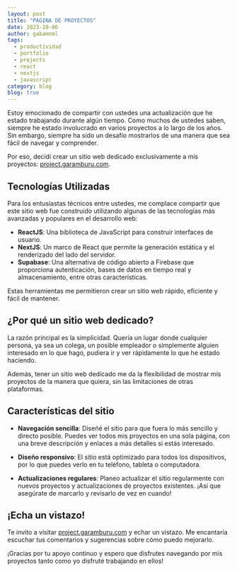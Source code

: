 ```yaml
---
layout: post
title: "PAGINA DE PROYECTOS"
date: 2023-10-06
author: gabamnml
tags:
  - productividad
  - portfolio
  - projects
  - react
  - nextjs
  - javascript
category: blog
blog: true
---
```


Estoy emocionado de compartir con ustedes una actualización que he estado trabajando durante algún tiempo. Como muchos de ustedes saben, siempre he estado involucrado en varios proyectos a lo largo de los años. Sin embargo, siempre ha sido un desafío mostrarlos de una manera que sea fácil de navegar y comprender.

Por eso, decidí crear un sitio web dedicado exclusivamente a mis proyectos: [project.garamburu.com](https://project.garamburu.com).

## Tecnologías Utilizadas

Para los entusiastas técnicos entre ustedes, me complace compartir que este sitio web fue construido utilizando algunas de las tecnologías más avanzadas y populares en el desarrollo web:

- **ReactJS**: Una biblioteca de JavaScript para construir interfaces de usuario.
- **NextJS**: Un marco de React que permite la generación estática y el renderizado del lado del servidor.
- **Supabase**: Una alternativa de código abierto a Firebase que proporciona autenticación, bases de datos en tiempo real y almacenamiento, entre otras características.

Estas herramientas me permitieron crear un sitio web rápido, eficiente y fácil de mantener.

## ¿Por qué un sitio web dedicado?

La razón principal es la simplicidad. Quería un lugar donde cualquier persona, ya sea un colega, un posible empleador o simplemente alguien interesado en lo que hago, pudiera ir y ver rápidamente lo que he estado haciendo.

Además, tener un sitio web dedicado me da la flexibilidad de mostrar mis proyectos de la manera que quiera, sin las limitaciones de otras plataformas.

## Características del sitio

- **Navegación sencilla**: Diseñé el sitio para que fuera lo más sencillo y directo posible. Puedes ver todos mis proyectos en una sola página, con una breve descripción y enlaces a más detalles si estás interesado.

- **Diseño responsivo**: El sitio está optimizado para todos los dispositivos, por lo que puedes verlo en tu teléfono, tableta o computadora.

- **Actualizaciones regulares**: Planeo actualizar el sitio regularmente con nuevos proyectos y actualizaciones de proyectos existentes. ¡Así que asegúrate de marcarlo y revisarlo de vez en cuando!

## ¡Echa un vistazo!

Te invito a visitar [project.garamburu.com](https://project.garamburu.com) y echar un vistazo. Me encantaría escuchar tus comentarios y sugerencias sobre cómo puedo mejorarlo.

¡Gracias por tu apoyo continuo y espero que disfrutes navegando por mis proyectos tanto como yo disfruté trabajando en ellos!
